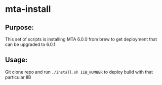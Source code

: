 # mta-install
## Purpose:
This set of scripts is installing MTA 6.0.0 from brew to get deployment that can be upgraded to 6.0.1

## Usage:
Git clone repo and run `./install.sh IIB_NUMBER` to deploy build with that particular IIB

